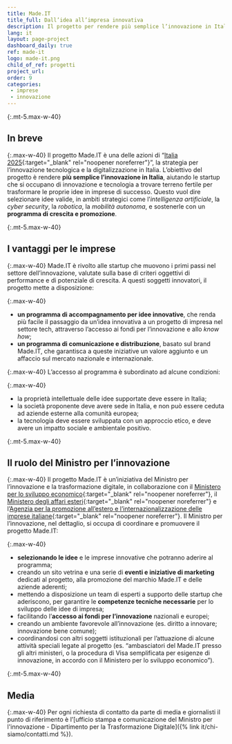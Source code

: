 ```yaml
---
title: Made.IT
title_full: Dall’idea all’impresa innovativa
description: Il progetto per rendere più semplice l’innovazione in Italia
lang: it
layout: page-project
dashboard_daily: true
ref: made-it
logo: made-it.png
child_of_ref: progetti
project_url: 
order: 9
categories:
 - imprese
 - innovazione
---
```



{:.mt-5.max-w-40}
## In breve

{:.max-w-40}
Il progetto Made.IT è una delle azioni di “[Italia 2025](https://innovazione.gov.it/presentazione-piano-innovazione/){:target="_blank" rel="noopener noreferrer"}”, la strategia per l’innovazione tecnologica e la digitalizzazione in Italia. 
L’obiettivo del progetto è rendere **più semplice l’innovazione in Italia**, aiutando le startup che si occupano di innovazione e tecnologia a trovare terreno fertile per trasformare le proprie idee in imprese di successo. Questo vuol dire selezionare idee valide, in ambiti strategici come l’*intelligenza artificiale*, la *cyber security*, la *robotica*, la *mobilità autonoma*, e sostenerle con un **programma di crescita e promozione**.

{:.mt-5.max-w-40}
## I vantaggi per le imprese

{:.max-w-40}
Made.IT è rivolto alle startup che muovono i primi passi nel settore dell’innovazione, valutate sulla base di criteri oggettivi di performance e di potenziale di crescita. A questi soggetti innovatori, il progetto mette a disposizione:

{:.max-w-40}
* **un programma di accompagnamento per idee innovative**, che renda più facile il passaggio da un’idea innovativa a un progetto di impresa nel settore tech, attraverso l’accesso ai fondi per l’innovazione e allo *know how*;
* **un programma di comunicazione e distribuzione**, basato sul brand Made.IT, che garantisca a queste iniziative un valore aggiunto e un affaccio sul mercato nazionale e internazionale.

{:.max-w-40}
L’accesso al programma è subordinato ad alcune condizioni:

{:.max-w-40}
* la proprietà intellettuale delle idee supportate deve essere in Italia;
* la società proponente deve avere sede in Italia, e non può essere ceduta ad aziende esterne alla comunità europea; 
* la tecnologia deve essere sviluppata con un approccio etico, e deve avere un impatto sociale e ambientale positivo. 

{:.mt-5.max-w-40}
## Il ruolo del Ministro per l’innovazione

{:.max-w-40}
Il progetto Made.IT è un’iniziativa del Ministro per l’innovazione e la trasformazione digitale, in collaborazione con il [Ministero per lo sviluppo economico](https://www.mise.gov.it/index.php/it/){:target="_blank" rel="noopener noreferrer"}, il [Ministero degli affari esteri](https://www.esteri.it/mae/it/servizi/italiani/opportunita/al_mae){:target="_blank" rel="noopener noreferrer"} e l’[Agenzia per la promozione all’estero e l’internazionalizzazione delle imprese italiane](https://www.ice.it/it){:target="_blank" rel="noopener noreferrer"}. Il Ministro per l’innovazione, nel dettaglio, si occupa di coordinare e promuovere il progetto Made.IT:

{:.max-w-40}
* **selezionando le idee** e le imprese innovative che potranno aderire al programma; 
* creando un sito vetrina e una serie di **eventi e iniziative di marketing** dedicati al progetto, alla promozione del marchio Made.IT e delle aziende aderenti; 
* mettendo a disposizione un team di esperti a supporto delle startup che aderiscono, per garantire le **competenze tecniche necessarie** per lo sviluppo delle idee di impresa; 
* facilitando l’**accesso ai fondi per l’innovazione** nazionali e europei;
* creando un ambiente favorevole all’innovazione (es. diritto a innovare; innovazione bene comune);
* coordinandosi con altri soggetti istituzionali per l’attuazione di alcune attività speciali legate al progetto (es. “ambasciatori del Made.IT presso gli altri ministeri, o la procedura di Visa semplificata per esigenze di innovazione, in accordo con il Ministero per lo sviluppo economico”).

{:.mt-5.max-w-40}
## Media

{:.max-w-40}
Per ogni richiesta di contatto da parte di media e giornalisti il punto di riferimento è l’[ufficio stampa e comunicazione del Ministro per l'innovazione - Dipartimento per la Trasformazione Digitale]({% link it/chi-siamo/contatti.md %}).
